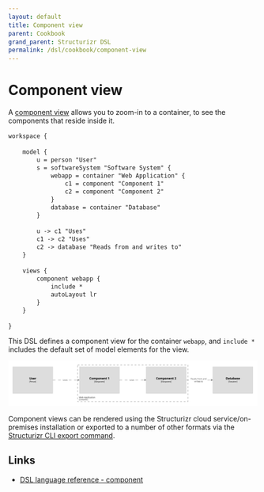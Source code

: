 ```yaml
---
layout: default
title: Component view
parent: Cookbook
grand_parent: Structurizr DSL
permalink: /dsl/cookbook/component-view
---
```


# Component view

A [component view](https://c4model.com/#ComponentDiagram) allows you to zoom-in to a container, to see the components that reside inside it.

```
workspace {

    model {
        u = person "User"
        s = softwareSystem "Software System" {
            webapp = container "Web Application" {
                c1 = component "Component 1"    
                c2 = component "Component 2"    
            }
            database = container "Database"
        }

        u -> c1 "Uses"
        c1 -> c2 "Uses"
        c2 -> database "Reads from and writes to"
    }

    views {
        component webapp {
            include *
            autoLayout lr
        }
    }
    
}
```

This DSL defines a component view for the container `webapp`, and `include *` includes the default set of model elements for the view.

[![](example-1.png)](http://structurizr.com/dsl?src=https://docs.structurizr.com/dsl/cookbook/component-view/example-1.dsl)

Component views can be rendered using the Structurizr cloud service/on-premises installation or exported to a number of other formats via the [Structurizr CLI export command](https://github.com/structurizr/cli/blob/master/docs/export.md).

## Links

- [DSL language reference - component](/dsl/language#component-view)